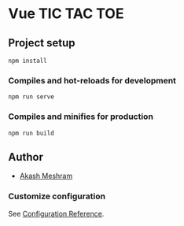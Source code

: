 # Vue TIC TAC TOE

## Project setup
```
npm install
```

### Compiles and hot-reloads for development
```
npm run serve
```

### Compiles and minifies for production
```
npm run build
```

## Author

*  [Akash Meshram](https://github.com/akashmeshram)

### Customize configuration
See [Configuration Reference](https://cli.vuejs.org/config/).
